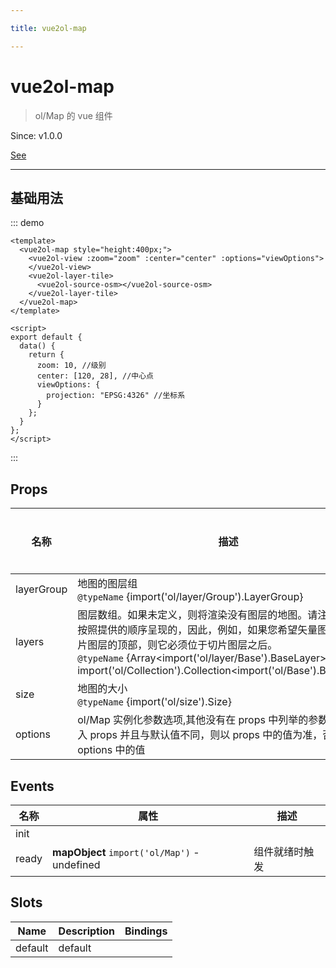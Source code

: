 ```yaml
---

title: vue2ol-map

---
```


# vue2ol-map

> ol/Map 的 vue 组件

Since: v1.0.0

[See](https://openlayers.org/en/latest/apidoc/module-ol_Map-Map.html)

---

## 基础用法

::: demo

```vue
<template>
  <vue2ol-map style="height:400px;">
    <vue2ol-view :zoom="zoom" :center="center" :options="viewOptions">
    </vue2ol-view>
    <vue2ol-layer-tile>
      <vue2ol-source-osm></vue2ol-source-osm>
    </vue2ol-layer-tile>
  </vue2ol-map>
</template>

<script>
export default {
  data() {
    return {
      zoom: 10, //级别
      center: [120, 28], //中心点
      viewOptions: {
        projection: "EPSG:4326" //坐标系
      }
    };
  }
};
</script>
```

:::

## Props

| 名称       | 描述                                                                                                                                                                                                                                                                                           | 类型   | 取值范围 | 默认值 |
| ---------- | ---------------------------------------------------------------------------------------------------------------------------------------------------------------------------------------------------------------------------------------------------------------------------------------------- | ------ | -------- | ------ |
| layerGroup | 地图的图层组<br/>`@typeName` {import('ol/layer/Group').LayerGroup}                                                                                                                                                                                                                             | object | -        |        |
| layers     | 图层数组。如果未定义，则将渲染没有图层的地图。请注意，图层是按照提供的顺序呈现的，因此，例如，如果您希望矢量图层出现在切片图层的顶部，则它必须位于切片图层之后。<br/>`@typeName` {Array<import('ol/layer/Base').BaseLayer> \| import('ol/Collection').Collection<import('ol/Base').BaseLayer>} | array  | -        |        |
| size       | 地图的大小<br/>`@typeName` {import('ol/size').Size}                                                                                                                                                                                                                                            | array  | -        |        |
| options    | ol/Map 实例化参数选项,其他没有在 props 中列举的参数，如果有传入 props 并且与默认值不同，则以 props 中的值为准，否则使用 options 中的值                                                                                                                                                         | object | -        | {}     |

## Events

| 名称  | 属性                                         | 描述           |
| ----- | -------------------------------------------- | -------------- |
| init  |                                              |
| ready | **mapObject** `import('ol/Map')` - undefined | 组件就绪时触发 |

## Slots

| Name    | Description | Bindings |
| ------- | ----------- | -------- |
| default | default     |          |
